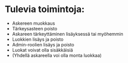 # Tulevia toimintoja:

* Askereen muokkaus
* Tärkeysasteen poisto
* Askareen tärkeyttäminen lisäyksessä tai myöhemmin
* Luokkien lisäys ja poisto
* Admin-roolien lisäys ja poisto
* Luokat voivat olla sisäkkäisiä
* (Yhdellä askareella voi olla monta luokkaa)

